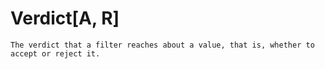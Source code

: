# Verdict[A, R]
`````{roto:type} Verdict[A, R]
The verdict that a filter reaches about a value, that is, whether to accept or reject it.
`````


